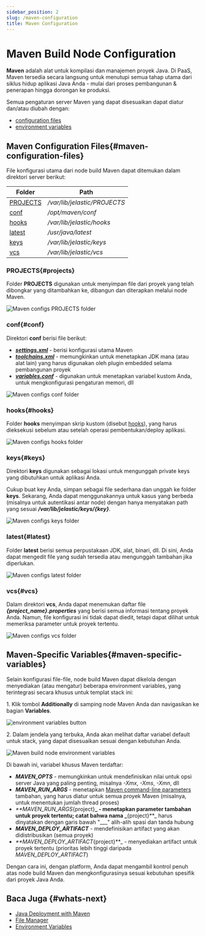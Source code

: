 ```yaml
---
sidebar_position: 2
slug: /maven-configuration
title: Maven Configuration
---
```


# Maven Build Node Configuration

**Maven** adalah alat untuk kompilasi dan manajemen proyek Java. Di PaaS, Maven tersedia secara langsung untuk menutupi semua tahap utama dari siklus hidup aplikasi Java Anda - mulai dari proses pembangunan & penerapan hingga dorongan ke produksi.

Semua pengaturan server Maven yang dapat disesuaikan dapat diatur dan/atau diubah dengan:

  * [configuration files](#maven-configuration-files)
  * [environment variables](#maven-specific-variables)

## Maven Configuration Files{#maven-configuration-files}

File konfigurasi utama dari node build Maven dapat ditemukan dalam direktori server berikut:

Folder | Path  
---|---  
[PROJECTS](#projects) | _/var/lib/jelastic/PROJECTS_  
[conf](#conf) | _/opt/maven/conf_  
[hooks](#hooks) | _/var/lib/jelastic/hooks_  
[latest](#latest) | _/usr/java/latest_  
[keys](#keys) | _/var/lib/jelastic/keys_  
[vcs](#vcs) | _/var/lib/jelastic/vcs_  
  
### PROJECTS{#projects}

Folder **PROJECTS** digunakan untuk menyimpan file dari proyek yang telah dibongkar yang ditambahkan ke, dibangun dan diterapkan melalui node Maven.

<img src="https://assets.dewacloud.com/dewacloud-docs/java/maven-build-nodes/maven-configuration/maven-configuration-1.png" alt="Maven configs PROJECTS folder" max-width="100%"/>

### conf{#conf}

Direktori **conf** berisi file berikut:

  * _**[settings.xml](<https://maven.apache.org/ref/3.5.3/maven-settings/settings.html>)**_ \- berisi konfigurasi utama Maven
  * _**[toolchains.xml](<https://maven.apache.org/guides/mini/guide-using-toolchains.html>)**_ \- memungkinkan untuk menetapkan JDK mana (atau alat lain) yang harus digunakan oleh plugin embedded selama pembangunan proyek
  * _**[variables.conf](<https://docs.dewacloud.com/docs/java-application-server-config#s>)**_ \- digunakan untuk menetapkan variabel kustom Anda, untuk mengkonfigurasi pengaturan memori, dll

<img src="https://assets.dewacloud.com/dewacloud-docs/java/maven-build-nodes/maven-configuration/maven-configuration-2.png" alt="Maven configs conf folder" max-width="100%"/>

### hooks{#hooks}

Folder **hooks** menyimpan skrip kustom (disebut [hooks](<https://docs.dewacloud.com/docs/deployment-hooks/>)), yang harus dieksekusi sebelum atau setelah operasi pembentukan/deploy aplikasi.

<img src="https://assets.dewacloud.com/dewacloud-docs/java/maven-build-nodes/maven-configuration/maven-configuration-3.png" alt="Maven configs hooks folder" max-width="100%"/>

### keys{#keys}

Direktori **keys** digunakan sebagai lokasi untuk mengunggah private keys yang dibutuhkan untuk aplikasi Anda.

Cukup buat key Anda, simpan sebagai file sederhana dan unggah ke folder **keys**. Sekarang, Anda dapat menggunakannya untuk kasus yang berbeda (misalnya untuk autentikasi antar node) dengan hanya menyatakan path yang sesuai _**/var/lib/jelastic/keys/\{key\}**_.

<img src="https://assets.dewacloud.com/dewacloud-docs/java/maven-build-nodes/maven-configuration/maven-configuration-4.png" alt="Maven configs keys folder" max-width="100%"/>

### latest{#latest}

Folder **latest** berisi semua perpustakaan JDK, alat, binari, dll. Di sini, Anda dapat mengedit file yang sudah tersedia atau mengunggah tambahan jika diperlukan.

<img src="https://assets.dewacloud.com/dewacloud-docs/java/maven-build-nodes/maven-configuration/maven-configuration-5.png" alt="Maven configs latest folder" max-width="100%"/>

### vcs{#vcs}

Dalam direktori **vcs**, Anda dapat menemukan daftar file _**\{project_name\}.properties**_ yang berisi semua informasi tentang proyek Anda. Namun, file konfigurasi ini tidak dapat diedit, tetapi dapat dilihat untuk memeriksa parameter untuk proyek tertentu.

<img src="https://assets.dewacloud.com/dewacloud-docs/java/maven-build-nodes/maven-configuration/maven-configuration-6.png" alt="Maven configs vcs folder" max-width="100%"/>

## Maven-Specific Variables{#maven-specific-variables}

Selain konfigurasi file-file, node build Maven dapat dikelola dengan menyediakan (atau mengatur) beberapa environment variables, yang terintegrasi secara khusus untuk templat stack ini:

1\. Klik tombol **Additionally** di samping node Maven Anda dan navigasikan ke bagian **Variables**.

<img src="https://assets.dewacloud.com/dewacloud-docs/java/maven-build-nodes/maven-configuration/maven-configuration-7.png" alt="environment variables button" max-width="100%"/>

2\. Dalam jendela yang terbuka, Anda akan melihat daftar variabel default untuk stack, yang dapat disesuaikan sesuai dengan kebutuhan Anda.

<img src="https://assets.dewacloud.com/dewacloud-docs/java/maven-build-nodes/maven-configuration/maven-configuration-1.png" alt="Maven build node environment variables" max-width="100%"/>

Di bawah ini, variabel khusus Maven terdaftar:

  * _**MAVEN_OPTS**_ \- memungkinkan untuk mendefinisikan nilai untuk opsi server Java yang paling penting, misalnya _-Xmx_, _-Xms_, _-Xmn_, dll
  * _**MAVEN_RUN_ARGS**_ \- menetapkan [Maven command-line parameters](<http://maven.apache.org/ref/3.1.0/maven-embedder/cli.html>) tambahan, yang harus diatur untuk semua proyek Maven (misalnya, untuk menentukan jumlah thread proses)
  * _**MAVEN_RUN_ARGS_\{project\}**_ \- menetapkan parameter tambahan untuk proyek tertentu; catat bahwa nama _**\{project\}**_ harus dinyatakan dengan garis bawah "___" alih-alih spasi dan tanda hubung
  * _**MAVEN_DEPLOY_ARTIFACT**_ \- mendefinisikan artifact yang akan didistribusikan (semua proyek)
  * _**MAVEN_DEPLOY_ARTIFACT_\{project\}**_ \- menyediakan artifact untuk proyek tertentu (prioritas lebih tinggi daripada _MAVEN_DEPLOY_ARTIFACT_)

Dengan cara ini, dengan platform, Anda dapat mengambil kontrol penuh atas node build Maven dan mengkonfigurasinya sesuai kebutuhan spesifik dari proyek Java Anda.

## Baca Juga {#whats-next}

  * [Java Deployment with Maven](<https://docs.dewacloud.com/docs/java-vcs-deployment/>)
  * [File Manager](<https://docs.dewacloud.com/docs/configuration-file-manager/>)
  * [Environment Variables](<https://docs.dewacloud.com/docs/environment-variables/>)
